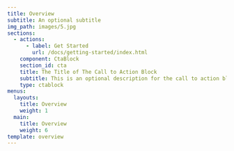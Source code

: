 ```yaml
---
title: Overview
subtitle: An optional subtitle
img_path: images/5.jpg
sections:
  - actions:
      - label: Get Started
        url: /docs/getting-started/index.html
    component: CtaBlock
    section_id: cta
    title: The Title of The Call to Action Block
    subtitle: This is an optional description for the call to action block.
    type: ctablock
menus:
  layouts:
    title: Overview
    weight: 1
  main:
    title: Overview
    weight: 6
template: overview
---
```


